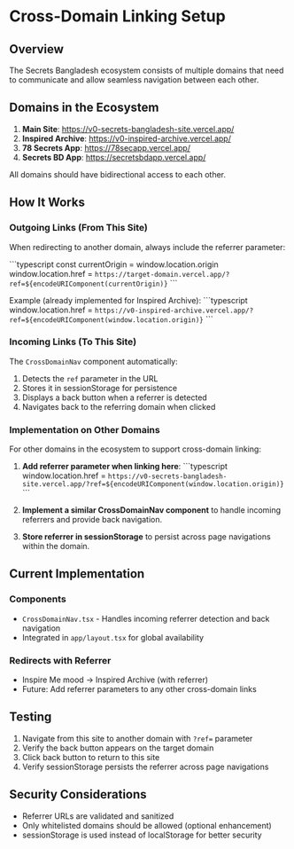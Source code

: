 # Cross-Domain Linking Setup

## Overview
The Secrets Bangladesh ecosystem consists of multiple domains that need to communicate and allow seamless navigation between each other.

## Domains in the Ecosystem
1. **Main Site**: https://v0-secrets-bangladesh-site.vercel.app/
2. **Inspired Archive**: https://v0-inspired-archive.vercel.app/
3. **78 Secrets App**: https://78secapp.vercel.app/
4. **Secrets BD App**: https://secretsbdapp.vercel.app/

All domains should have bidirectional access to each other.

## How It Works

### Outgoing Links (From This Site)
When redirecting to another domain, always include the referrer parameter:

\`\`\`typescript
const currentOrigin = window.location.origin
window.location.href = `https://target-domain.vercel.app/?ref=${encodeURIComponent(currentOrigin)}`
\`\`\`

Example (already implemented for Inspired Archive):
\`\`\`typescript
window.location.href = `https://v0-inspired-archive.vercel.app/?ref=${encodeURIComponent(window.location.origin)}`
\`\`\`

### Incoming Links (To This Site)
The `CrossDomainNav` component automatically:
1. Detects the `ref` parameter in the URL
2. Stores it in sessionStorage for persistence
3. Displays a back button when a referrer is detected
4. Navigates back to the referring domain when clicked

### Implementation on Other Domains
For other domains in the ecosystem to support cross-domain linking:

1. **Add referrer parameter when linking here**:
\`\`\`typescript
window.location.href = `https://v0-secrets-bangladesh-site.vercel.app/?ref=${encodeURIComponent(window.location.origin)}`
\`\`\`

2. **Implement a similar CrossDomainNav component** to handle incoming referrers and provide back navigation.

3. **Store referrer in sessionStorage** to persist across page navigations within the domain.

## Current Implementation

### Components
- `CrossDomainNav.tsx` - Handles incoming referrer detection and back navigation
- Integrated in `app/layout.tsx` for global availability

### Redirects with Referrer
- Inspire Me mood → Inspired Archive (with referrer)
- Future: Add referrer parameters to any other cross-domain links

## Testing
1. Navigate from this site to another domain with `?ref=` parameter
2. Verify the back button appears on the target domain
3. Click back button to return to this site
4. Verify sessionStorage persists the referrer across page navigations

## Security Considerations
- Referrer URLs are validated and sanitized
- Only whitelisted domains should be allowed (optional enhancement)
- sessionStorage is used instead of localStorage for better security
